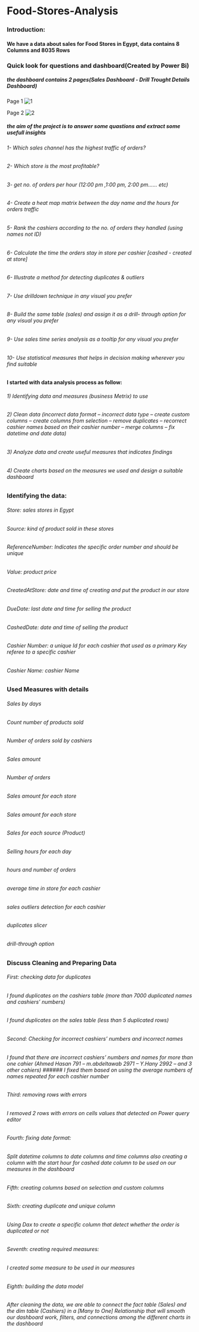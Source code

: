 # Food-Stores-Analysis

### Introduction:
#### We have a data about sales for Food Stores in Egypt, data contains 8 Columns and 8035 Rows

### Quick look for questions and dashboard(Created by Power Bi)
##### the dashboard contains 2 pages(Sales Dashboard - Drill Trought Details Dashboard)
Page 1
![1](https://user-images.githubusercontent.com/54687935/193448646-6c078ae2-0e54-44c6-b27b-20614841d1e4.JPG)

Page 2
![2](https://user-images.githubusercontent.com/54687935/193448656-691cc228-4c1c-43e8-8b55-de65c36c12dd.JPG)

##### the aim of the project is to answer some quastions and extract some usefull insights
###### 1- Which sales channel has the highest traffic of orders?
###### 2- Which store is the most profitable?
###### 3- get no. of orders per hour (12:00 pm ,1:00 pm, 2:00 pm…... etc)
###### 4- Create a heat map matrix between the day name and the hours for orders traffic
###### 5- Rank the cashiers according to the no. of orders they handled (using names not ID)
###### 6- Calculate the time the orders stay in store per cashier [cashed - created at store]
###### 6- Illustrate a method for detecting duplicates & outliers
###### 7- Use drilldown technique in any visual you prefer
###### 8- Build the same table (sales) and assign it as a drill- through option for any visual you prefer
###### 9- Use sales time series analysis as a tooltip for any visual you prefer
###### 10- Use statistical measures that helps in decision making wherever you find suitable


#### I started with data analysis process as follow:

###### 1)	Identifying data and measures (business Metrix) to use
###### 2)	Clean data (incorrect data format – incorrect data type – create custom columns – create columns from selection – remove duplicates – recorrect cashier names based on their cashier number – merge columns – fix datetime and date data)
###### 3)	 Analyze data and create useful measures that indicates findings
###### 4)	Create charts based on the measures we used and design a suitable dashboard

### Identifying the data:
###### Store: sales stores in Egypt
###### Source: kind of product sold in these stores
###### ReferenceNumber: Indicates the specific order number and should be unique
###### Value: product price
###### CreatedAtStore: date and time of creating and put the product in our store
###### DueDate: last date and time for selling the product
###### CashedDate: date and time of selling the product
###### Cashier Number: a unique Id for each cashier that used as a primary Key referee to a specific cashier
###### Cashier Name: cashier Name


### Used Measures with details
###### Sales by days
###### Count number of products sold
###### Number of orders sold by cashiers
###### Sales amount
###### Number of orders
###### Sales amount for each store
###### Sales amount for each store
###### Sales for each source (Product)
###### Selling hours for each day
###### hours and number of orders
###### average time in store for each cashier
###### sales outliers detection for each cashier
###### duplicates slicer
###### drill-through option


### Discuss Cleaning and Preparing Data

###### First: checking data for duplicates
###### I found duplicates on the cashiers table (more than 7000 duplicated names and cashiers’ numbers)
###### I found duplicates on the sales table (less than 5 duplicated rows)

###### Second: Checking for incorrect cashiers’ numbers and incorrect names
###### I found that there are incorrect cashiers’ numbers and names for more than one cahier (Ahmed Hasan 791 – m.abdeltawab 2971 – Y.Hany 2992 – and 3 other cahiers) ###### I fixed them based on using the average numbers of names repeated for each cashier number

###### Third: removing rows with errors
###### I removed 2 rows with errors on cells values that detected on Power query editor

###### Fourth: fixing date format:
###### Split datetime columns to date columns and time columns also creating a column with the start hour for cashed date column to be used on our measures in the dashboard

###### Fifth: creating columns based on selection and custom columns
###### Sixth: creating duplicate and unique column
###### Using Dax to create a specific column that detect whether the order is duplicated or not

###### Seventh: creating required measures:
###### I created some measure to be used in our measures

###### Eighth: building the data model
###### After cleaning the data, we are able to connect the fact table (Sales) and the dim table (Cashiers) in a [Many to One] Relationship that will smooth our dashboard work, filters, and connections among the different charts in the dashboard

